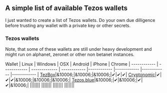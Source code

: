 ## A simple list of available Tezos wallets

I just wanted to create a list of Tezos wallets. Do your own due dilligence before trusting any wallet with a private key or other secrets.


### Tezos wallets

Note, that some of these wallets are still under heavy development and might run on alphanet, zeronet or other non betanet instances.

Wallet | Linux | Windows | OSX | Android | iPhone | Chrome |
------------ | ------------ | ------------- | ------------ |------------ |------------ |------------ |------------ |
[TezBox](https://tezbox.github.io/)|&10006;|&10006;|&10006;|✔|✔|✔|
[Cryptonomic](https://github.com/Cryptonomic/Tezos-Wallet)|✔|✔|✔|&10006;|&10006;|&10006;|
[Tezos.blue](https://tezos.blue/)|&10006;|✔|&10006;|✔|✔|&10006;|
|||||||
|||||||
|||||||
|||||||

